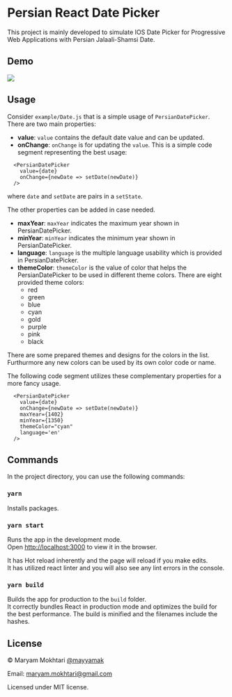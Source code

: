 # Persian React Date Picker

This project is mainly developed to simulate IOS Date Picker for Progressive Web Applications with Persian Jalaali-Shamsi Date.

## Demo
![](https://raw.githubusercontent.com/mayyamak/persian-react-date-picker/master/images/persian-react-date-picker-demo.gif)
## Usage
Consider `example/Date.js` that is a simple usage of `PersianDatePicker`. There are two main properties:
- **value**: `value` contains the default date value and can be updated.
- **onChange**: `onChange` is for updating the `value`.
This is a simple code segment representing the best usage:
```React
  <PersianDatePicker
    value={date}
    onChange={newDate => setDate(newDate)}
  />
```
where `date` and `setDate` are pairs in a `setState`.

The other properties can be added in case needed. 
- **maxYear**: `maxYear` indicates the maximum year shown in PersianDatePicker.
- **minYear**: `minYear` indicates the minimum year shown in PersianDatePicker.
- **language**: `language` is the multiple language usability which is provided in PersianDatePicker.
- **themeColor**: `themeColor` is the value of color that helps the PersianDatePicker to be used in different theme colors. 
There are eight provided theme colors:
  - red
  - green
  - blue
  - cyan
  - gold
  - purple
  - pink
  - black
  
 There are some prepared themes and designs for the colors in the list. Furthurmore any new colors can be used by its own color code or name.

The following code segment utilizes these complementary properties for a more fancy usage.
```React
  <PersianDatePicker
    value={date}
    onChange={newDate => setDate(newDate)}
    maxYear={1402}
    minYear={1350}
    themeColor="cyan"
    language='en'
  />
```

## Commands
In the project directory, you can use the following commands:

### `yarn`
Installs packages.

### `yarn start`

Runs the app in the development mode.\
Open [http://localhost:3000](http://localhost:3000) to view it in the browser.

It has Hot reload inherently and the page will reload if you make edits.\
It has utilized react linter and you will also see any lint errors in the console.

### `yarn build`

Builds the app for production to the `build` folder.\
It correctly bundles React in production mode and optimizes the build for the best performance.
The build is minified and the filenames include the hashes.

## License
&copy; Maryam Mokhtari [@mayyamak](https://github.com/mayyamak) 

Email: [maryam.mokhtari@gmail.com](mailto:maryam.mokhtari@gmail.com)

Licensed under MIT license.
